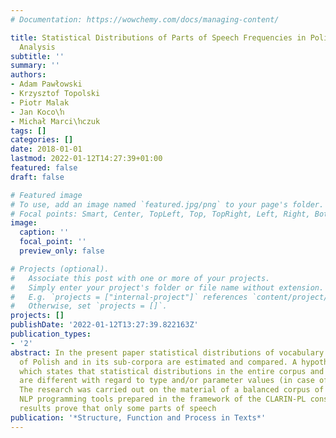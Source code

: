 ```yaml
---
# Documentation: https://wowchemy.com/docs/managing-content/

title: Statistical Distributions of Parts of Speech Frequencies in Polish. Big Data
  Analysis
subtitle: ''
summary: ''
authors:
- Adam Pawłowski
- Krzysztof Topolski
- Piotr Malak
- Jan Koco\ŉ
- Michał Marci\ŉczuk
tags: []
categories: []
date: 2018-01-01
lastmod: 2022-01-12T14:27:39+01:00
featured: false
draft: false

# Featured image
# To use, add an image named `featured.jpg/png` to your page's folder.
# Focal points: Smart, Center, TopLeft, Top, TopRight, Left, Right, BottomLeft, Bottom, BottomRight.
image:
  caption: ''
  focal_point: ''
  preview_only: false

# Projects (optional).
#   Associate this post with one or more of your projects.
#   Simply enter your project's folder or file name without extension.
#   E.g. `projects = ["internal-project"]` references `content/project/deep-learning/index.md`.
#   Otherwise, set `projects = []`.
projects: []
publishDate: '2022-01-12T13:27:39.822163Z'
publication_types:
- '2'
abstract: In the present paper statistical distributions of vocabulary in a big corpus
  of Polish and in its sub-corpora are estimated and compared. A hypothesis is tested
  which states that statistical distributions in the entire corpus and in its sub-corpora
  are different with regard to type and/or parameter values (in case of similar models).
  The research was carried out on the material of a balanced corpus of Polish using
  NLP programming tools prepared in the framework of the CLARIN-PL consortium. The
  results prove that only some parts of speech
publication: '*Structure, Function and Process in Texts*'
---
```

